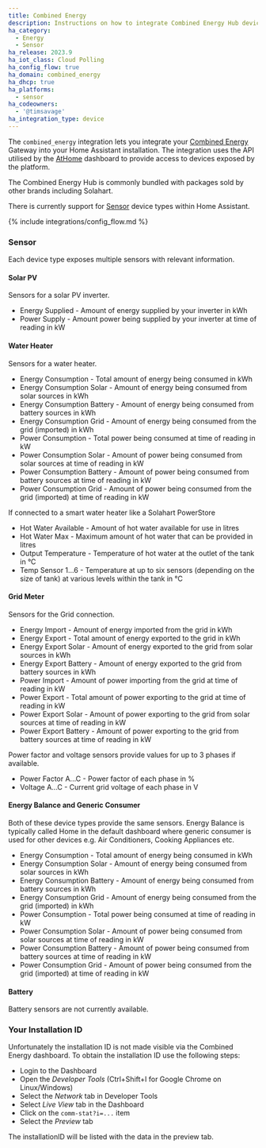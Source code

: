 ```yaml
---
title: Combined Energy
description: Instructions on how to integrate Combined Energy Hub device sensors within Home Assistant.
ha_category:
  - Energy
  - Sensor
ha_release: 2023.9
ha_iot_class: Cloud Polling
ha_config_flow: true
ha_domain: combined_energy
ha_dhcp: true
ha_platforms:
  - sensor
ha_codeowners:
  - '@timsavage'
ha_integration_type: device
---
```


The `combined_energy` integration lets you integrate your [Combined Energy](http://combined.energy/) Gateway
into your Home Assistant installation. The integration uses the API utilised by the [AtHome](https://athome.combined.energy/)
dashboard to provide access to devices exposed by the platform.

The Combined Energy Hub is commonly bundled with packages sold by other brands including Solahart.

There is currently support for [Sensor](#sensor) device types within Home Assistant.

{% include integrations/config_flow.md %}

### Sensor

Each device type exposes multiple sensors with relevant information.

#### Solar PV

Sensors for a solar PV inverter.

- Energy Supplied - Amount of energy supplied by your inverter in kWh
- Power Supply - Amount power being supplied by your inverter at time of reading in kW

#### Water Heater

Sensors for a water heater.

- Energy Consumption - Total amount of energy being consumed in kWh
- Energy Consumption Solar - Amount of energy being consumed from solar sources in kWh  
- Energy Consumption Battery - Amount of energy being consumed from battery sources in kWh  
- Energy Consumption Grid - Amount of energy being consumed from the grid (imported) in kWh
- Power Consumption - Total power being consumed at time of reading in kW
- Power Consumption Solar - Amount of power being consumed from solar sources at time of reading in kW
- Power Consumption Battery - Amount of power being consumed from battery sources at time of reading in kW
- Power Consumption Grid - Amount of power being consumed from the grid (imported) at time of reading in kW

If connected to a smart water heater like a Solahart PowerStore

- Hot Water Available - Amount of hot water available for use in litres
- Hot Water Max - Maximum amount of hot water that can be provided in litres
- Output Temperature - Temperature of hot water at the outlet of the tank in °C
- Temp Sensor 1...6 - Temperature at up to six sensors (depending on the size of tank) at various levels within the tank in °C  

#### Grid Meter

Sensors for the Grid connection.

- Energy Import - Amount of energy imported from the grid in kWh
- Energy Export - Total amount of energy exported to the grid in kWh
- Energy Export Solar - Amount of energy exported to the grid from solar sources in kWh
- Energy Export Battery - Amount of energy exported to the grid from battery sources in kWh
- Power Import - Amount of power importing from the grid at time of reading in kW
- Power Export - Total amount of power exporting to the grid at time of reading in kW
- Power Export Solar - Amount of power exporting to the grid from solar sources at time of reading in kW
- Power Export Battery - Amount of power exporting to the grid from battery sources at time of reading in kW

Power factor and voltage sensors provide values for up to 3 phases if available.

- Power Factor A...C - Power factor of each phase in %
- Voltage A...C - Current grid voltage of each phase in V

#### Energy Balance and Generic Consumer

Both of these device types provide the same sensors. Energy Balance is typically called Home in the default
dashboard where generic consumer is used for other devices e.g. Air Conditioners, Cooking Appliances etc.

- Energy Consumption - Total amount of energy being consumed in kWh
- Energy Consumption Solar - Amount of energy being consumed from solar sources in kWh  
- Energy Consumption Battery - Amount of energy being consumed from battery sources in kWh  
- Energy Consumption Grid - Amount of energy being consumed from the grid (imported) in kWh
- Power Consumption - Total power being consumed at time of reading in kW
- Power Consumption Solar - Amount of power being consumed from solar sources at time of reading in kW
- Power Consumption Battery - Amount of power being consumed from battery sources at time of reading in kW
- Power Consumption Grid - Amount of power being consumed from the grid (imported) at time of reading in kW

#### Battery

Battery sensors are not currently available.

### Your Installation ID

Unfortunately the installation ID is not made visible via the Combined Energy dashboard. To obtain the
installation ID use the following steps:

- Login to the Dashboard
- Open the _Developer Tools_ (Ctrl+Shift+I for Google Chrome on Linux/Windows)
- Select the _Network_ tab in Developer Tools
- Select _Live View_ tab in the Dashboard
- Click on the `comm-stat?i=...` item
- Select the _Preview_ tab

The installationID will be listed with the data in the preview tab.

